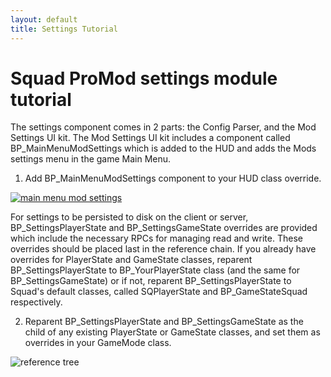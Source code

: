 ```yaml
---
layout: default
title: Settings Tutorial
---
```


# Squad ProMod settings module tutorial

The settings component comes in 2 parts: the Config Parser, and the Mod Settings UI kit. The Mod Settings UI kit includes a component called BP_MainMenuModSettings which is added to the HUD and adds the Mods settings menu in the game Main Menu.

1) Add BP_MainMenuModSettings component to your HUD class override.

<a href="https://i.imgur.com/FOHe1jo.png" target="_blank">![main menu mod settings](https://i.imgur.com/L6DKtpA.png)</a>

For settings to be persisted to disk on the client or server, BP_SettingsPlayerState and BP_SettingsGameState overrides are provided which include the necessary RPCs for managing read and write. These overrides should be placed last in the reference chain. If you already have overrides for PlayerState and GameState classes, reparent BP_SettingsPlayerState to BP_YourPlayerState class (and the same for BP_SettingsGameState) or if not, reparent BP_SettingsPlayerState to Squad's default classes, called SQPlayerState and BP_GameStateSquad respectively.

2) Reparent BP_SettingsPlayerState and BP_SettingsGameState as the child of any existing PlayerState or GameState classes, and set them as overrides in your GameMode class.

![reference tree](https://i.imgur.com/DcbLwdG.png)
